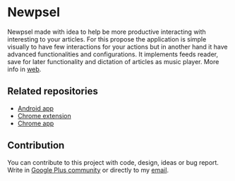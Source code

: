 Newpsel
=====

Newpsel made with idea to help be more productive interacting with interesting to your articles. For this propose the application is simple visually to have few interactions for your actions but in another hand it have advanced functionalities and configurations. It implements feeds reader, save for later functionality and dictation of articles as music player. More info in [web](https://www.newpsel.com/).

Related repositories
-------------

* [Android app](https://github.com/dpcat237/Newpsel-web)
* [Chrome extension](https://github.com/dpcat237/Newpsel-chrome-extension)
* [Chrome app](https://github.com/dpcat237/Newpsel-chrome-app)

Contribution
-------------

You can contribute to this project with code, design, ideas or bug report. Write in [Google Plus community](http://paymentsuite.org) or directly to my [email](mailto:dpcat237@gmail.com).
